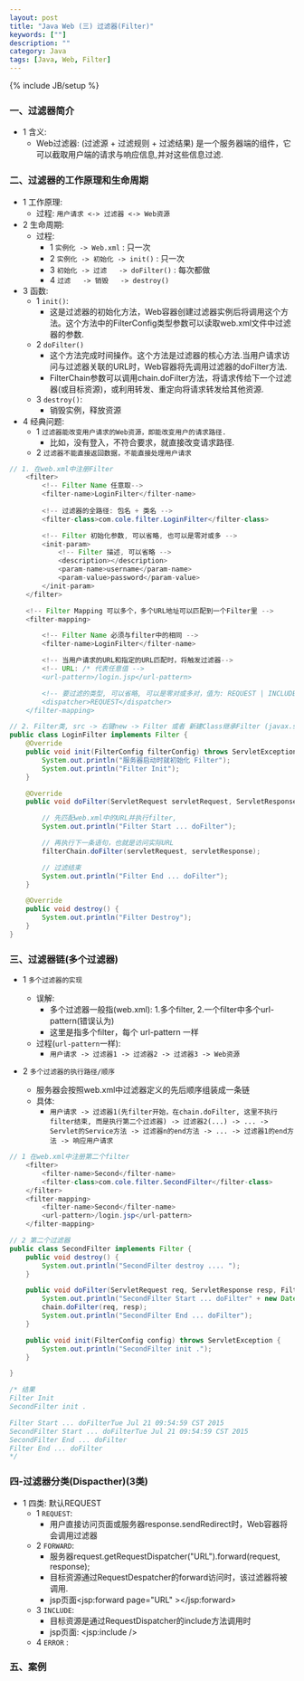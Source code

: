 ```yaml
---
layout: post
title: "Java Web (三) 过滤器(Filter)"
keywords: [""]
description: ""
category: Java
tags: [Java, Web, Filter]
---
```

{% include JB/setup %}

### 一、过滤器简介
* 1 含义:
    * Web过滤器: (过滤源 + 过滤规则 + 过滤结果) 是一个服务器端的组件，它可以截取用户端的请求与响应信息,并对这些信息过滤.

### 二、过滤器的工作原理和生命周期
* 1 工作原理:
    * 过程: `用户请求 <-> 过滤器 <-> Web资源`
* 2 生命周期:
    * 过程: 
        * 1 `实例化 -> Web.xml` : 只一次
        * 2 `实例化 -> 初始化 -> init()` : 只一次
        * 3 `初始化 -> 过滤   -> doFilter()` : 每次都做
        * 4 `过滤   -> 销毁   -> destroy()`
* 3 函数:
    * 1 `init()`:
        * 这是过滤器的初始化方法，Web容器创建过滤器实例后将调用这个方法。这个方法中的FilterConfig类型参数可以读取web.xml文件中过滤器的参数.
    * 2 `doFilter()`
        * 这个方法完成时间操作。这个方法是过滤器的核心方法.当用户请求访问与过滤器关联的URL时，Web容器将先调用过滤器的doFilter方法.
        * FilterChain参数可以调用chain.doFilter方法，将请求传给下一个过滤器(或目标资源)，或利用转发、重定向将请求转发给其他资源.
    * 3 `destroy()`:
        * 销毁实例，释放资源
* 4 经典问题:
    * 1 `过滤器能改变用户请求的Web资源，即能改变用户的请求路径.`
        * 比如，没有登入，不符合要求，就直接改变请求路径.
    * 2 `过滤器不能直接返回数据，不能直接处理用户请求`

```Java
// 1. 在web.xml中注册Filter
    <filter>
        <!-- Filter Name 任意取-->
        <filter-name>LoginFilter</filter-name>
        
        <!-- 过滤器的全路径: 包名 + 类名 -->
        <filter-class>com.cole.filter.LoginFilter</filter-class>

        <!-- Filter 初始化参数, 可以省略, 也可以是零对或多 -->
        <init-param>
            <!-- Filter 描述, 可以省略 -->
            <description></description>
            <param-name>username</param-name>
            <param-value>password</param-value>
        </init-param>
    </filter>

    <!-- Filter Mapping 可以多个，多个URL地址可以匹配到一个Filter里 -->
    <filter-mapping>

        <!-- Filter Name 必须与filter中的相同 -->
        <filter-name>LoginFilter</filter-name>

        <!-- 当用户请求的URL和指定的URL匹配时，将触发过滤器-->
        <!-- URL: /* 代表任意值 -->
        <url-pattern>/login.jsp</url-pattern>

        <!-- 要过滤的类型, 可以省略, 可以是零对或多对，值为: REQUEST | INCLUDE | FORWARD | ERROR, 默认为REQUEST-->
        <dispatcher>REQUEST</dispatcher>
    </filter-mapping>
```

```Java
// 2. Filter类, src -> 右键new -> Filter 或者 新建Class继承Filter (javax.servlet.filter)
public class LoginFilter implements Filter {
    @Override
    public void init(FilterConfig filterConfig) throws ServletException {
        System.out.println("服务器启动时就初始化 Filter");
        System.out.println("Filter Init");
    }

    @Override
    public void doFilter(ServletRequest servletRequest, ServletResponse servletResponse, FilterChain filterChain) throws IOException, ServletException {

        // 先匹配web.xml中的URL并执行filter, 
        System.out.println("Filter Start ... doFilter");

        // 再执行下一条语句，也就是访问实际URL
        filterChain.doFilter(servletRequest, servletResponse);

        // 过滤结束
        System.out.println("Filter End ... doFilter");
    }

    @Override
    public void destroy() {
        System.out.println("Filter Destroy");
    }
}
```

### 三、过滤器链(多个过滤器)
* 1 `多个过滤器的实现`
    * 误解:
        * 多个过滤器一般指(web.xml): 1.多个filter, 2.一个filter中多个url-pattern(错误认为)
        * 这里是指多个filter，每个 url-pattern 一样
    * 过程(`url-pattern`一样):
        * `用户请求 -> 过滤器1 -> 过滤器2 -> 过滤器3 -> Web资源`

* 2 `多个过滤器的执行路径/顺序`
    * 服务器会按照web.xml中过滤器定义的先后顺序组装成一条链
    * 具体:
        * `用户请求 -> 过滤器1(先filter开始，在chain.doFilter, 这里不执行filter结束, 而是执行第二个过滤器) -> 过滤器2(...) -> ... -> Servlet的Service方法 -> 过滤器n的end方法 -> ... -> 过滤器1的end方法 -> 响应用户请求`

```Java
// 1 在web.xml中注册第二个filter
    <filter>
        <filter-name>Second</filter-name>
        <filter-class>com.cole.filter.SecondFilter</filter-class>
    </filter>
    <filter-mapping>
        <filter-name>Second</filter-name>
        <url-pattern>/login.jsp</url-pattern>
    </filter-mapping>
```

```Java
// 2 第二个过滤器
public class SecondFilter implements Filter {
    public void destroy() {
        System.out.println("SecondFilter destroy .... ");
    }

    public void doFilter(ServletRequest req, ServletResponse resp, FilterChain chain) throws ServletException, IOException {
        System.out.println("SecondFilter Start ... doFilter" + new Date());
        chain.doFilter(req, resp);
        System.out.println("SecondFilter End ... doFilter");
    }

    public void init(FilterConfig config) throws ServletException {
        System.out.println("SecondFilter init .");
    }

}

/* 结果
Filter Init
SecondFilter init .

Filter Start ... doFilterTue Jul 21 09:54:59 CST 2015
SecondFilter Start ... doFilterTue Jul 21 09:54:59 CST 2015
SecondFilter End ... doFilter
Filter End ... doFilter
*/
```

### 四-过滤器分类(Dispacther)(3类)
* 1 四类: 默认REQUEST
    * 1 `REQUEST`: 
        * 用户直接访问页面或服务器response.sendRedirect时，Web容器将会调用过滤器
    * 2 `FORWARD`: 
        * 服务器request.getRequestDispatcher("URL").forward(request, response);
        * 目标资源通过RequestDespatcher的forward访问时，该过滤器将被调用.
        * jsp页面<jsp:forward page="URL" ></jsp:forward>
    * 3 `INCLUDE`: 
        * 目标资源是通过RequestDispatcher的include方法调用时
        * jsp页面: <jsp:include />
    * 4 `ERROR`  :

### 五、案例
